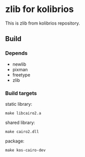 # zlib for kolibrios

This is zlib from kolibrios repository.

## Build

### Depends

+ newlib
+ pixman
+ freetype
+ zlib

### Build targets

static library:
```
make libcairo2.a
```

shared library:
```
make cairo2.dll
```

package:
```
make kos-cairo-dev
```
